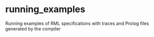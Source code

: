 # running_examples
Running examples of RML specifications with traces and Prolog files generated by the compiler
